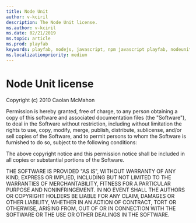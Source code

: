 ```yaml
---
title: Node Unit
author: v-kciril
description: The Node Unit license. 
ms.author: v-kciril
ms.date: 02/21/2019
ms.topic: article
ms.prod: playfab
keywords: playfab, nodejs, javascript, npm javascript playfab, nodeunit, node unit
ms.localizationpriority: medium
---
```


# Node Unit license

Copyright (c) 2010 Caolan McMahon

Permission is hereby granted, free of charge, to any person obtaining a copy
of this software and associated documentation files (the "Software"), to deal
in the Software without restriction, including without limitation the rights
to use, copy, modify, merge, publish, distribute, sublicense, and/or sell
copies of the Software, and to permit persons to whom the Software is
furnished to do so, subject to the following conditions:

The above copyright notice and this permission notice shall be included in
all copies or substantial portions of the Software.

THE SOFTWARE IS PROVIDED "AS IS", WITHOUT WARRANTY OF ANY KIND, EXPRESS OR
IMPLIED, INCLUDING BUT NOT LIMITED TO THE WARRANTIES OF MERCHANTABILITY,
FITNESS FOR A PARTICULAR PURPOSE AND NONINFRINGEMENT. IN NO EVENT SHALL THE
AUTHORS OR COPYRIGHT HOLDERS BE LIABLE FOR ANY CLAIM, DAMAGES OR OTHER
LIABILITY, WHETHER IN AN ACTION OF CONTRACT, TORT OR OTHERWISE, ARISING FROM,
OUT OF OR IN CONNECTION WITH THE SOFTWARE OR THE USE OR OTHER DEALINGS IN
THE SOFTWARE.
